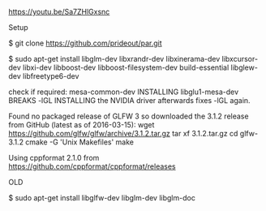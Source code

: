 https://youtu.be/Sa7ZHlGxsnc

Setup

$ git clone https://github.com/prideout/par.git

$ sudo apt-get install libglm-dev libxrandr-dev libxinerama-dev libxcursor-dev libxi-dev libboost-dev libboost-filesystem-dev build-essential libglew-dev libfreetype6-dev 

check if required: mesa-common-dev
INSTALLING libglu1-mesa-dev BREAKS -lGL
INSTALLING the NVIDIA driver afterwards fixes -lGL again.

Found no packaged release of GLFW 3 so downloaded the 3.1.2 release from GitHub (latest as of 2016-03-15):
wget https://github.com/glfw/glfw/archive/3.1.2.tar.gz
tar xf 3.1.2.tar.gz
cd glfw-3.1.2
cmake -G 'Unix Makefiles'
make

Using cppformat 2.1.0 from https://github.com/cppformat/cppformat/releases 

OLD

$ sudo apt-get install libglfw-dev libglm-dev libglm-doc
